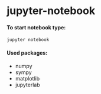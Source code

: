 # jupyter-notebook

#### To start notebook type:
 ```jupyter notebook```

#### Used packages:
- numpy
- sympy
- matplotlib
- jupyterlab
